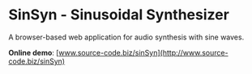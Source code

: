 # SinSyn - Sinusoidal Synthesizer

A browser-based web application for audio synthesis with sine waves.

**Online demo**: [www.source-code.biz/sinSyn](http://www.source-code.biz/sinSyn)
